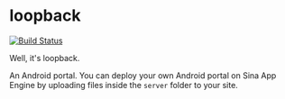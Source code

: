 # loopback

[![Build Status](https://travis-ci.org/JokerQyou/loopback.svg?branch=master)](https://travis-ci.org/JokerQyou/loopback)

Well, it's loopback.

An Android portal. You can deploy your own Android portal on Sina App Engine by uploading files inside the `server` folder to your site.
